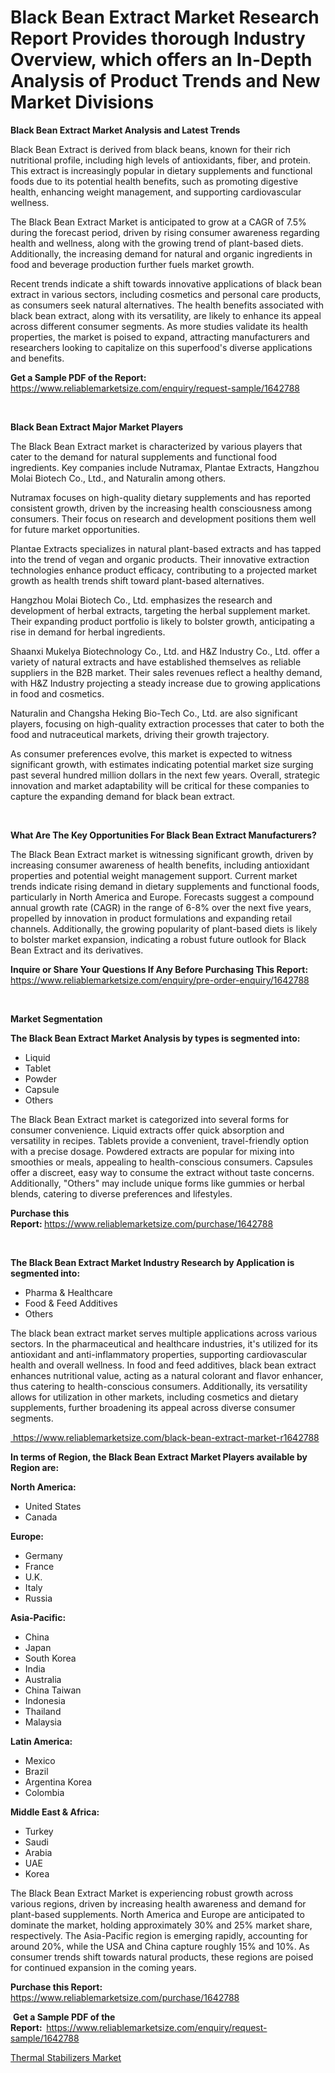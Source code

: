 <p><h1>Black Bean Extract Market Research Report Provides thorough Industry Overview, which offers an In-Depth Analysis of Product Trends and New Market Divisions</h1></p><p><strong>Black Bean Extract Market Analysis and Latest Trends</strong></p>
<p><p>Black Bean Extract is derived from black beans, known for their rich nutritional profile, including high levels of antioxidants, fiber, and protein. This extract is increasingly popular in dietary supplements and functional foods due to its potential health benefits, such as promoting digestive health, enhancing weight management, and supporting cardiovascular wellness.</p><p>The Black Bean Extract Market is anticipated to grow at a CAGR of 7.5% during the forecast period, driven by rising consumer awareness regarding health and wellness, along with the growing trend of plant-based diets. Additionally, the increasing demand for natural and organic ingredients in food and beverage production further fuels market growth. </p><p>Recent trends indicate a shift towards innovative applications of black bean extract in various sectors, including cosmetics and personal care products, as consumers seek natural alternatives. The health benefits associated with black bean extract, along with its versatility, are likely to enhance its appeal across different consumer segments. As more studies validate its health properties, the market is poised to expand, attracting manufacturers and researchers looking to capitalize on this superfood's diverse applications and benefits.</p></p>
<p><strong>Get a Sample PDF of the Report:&nbsp;</strong> <a href="https://www.reliablemarketsize.com/enquiry/request-sample/1642788?utm_campaign=3324&utm_medium=2&utm_source=Github&utm_content=ia&utm_term=01042025&utm_id=black-bean-extract">https://www.reliablemarketsize.com/enquiry/request-sample/1642788</a></p>
<p>&nbsp;</p>
<p><strong>Black Bean Extract Major Market Players</strong></p>
<p><p>The Black Bean Extract market is characterized by various players that cater to the demand for natural supplements and functional food ingredients. Key companies include Nutramax, Plantae Extracts, Hangzhou Molai Biotech Co., Ltd., and Naturalin among others. </p><p>Nutramax focuses on high-quality dietary supplements and has reported consistent growth, driven by the increasing health consciousness among consumers. Their focus on research and development positions them well for future market opportunities.</p><p>Plantae Extracts specializes in natural plant-based extracts and has tapped into the trend of vegan and organic products. Their innovative extraction technologies enhance product efficacy, contributing to a projected market growth as health trends shift toward plant-based alternatives.</p><p>Hangzhou Molai Biotech Co., Ltd. emphasizes the research and development of herbal extracts, targeting the herbal supplement market. Their expanding product portfolio is likely to bolster growth, anticipating a rise in demand for herbal ingredients.</p><p>Shaanxi Mukelya Biotechnology Co., Ltd. and H&Z Industry Co., Ltd. offer a variety of natural extracts and have established themselves as reliable suppliers in the B2B market. Their sales revenues reflect a healthy demand, with H&Z Industry projecting a steady increase due to growing applications in food and cosmetics.</p><p>Naturalin and Changsha Heking Bio-Tech Co., Ltd. are also significant players, focusing on high-quality extraction processes that cater to both the food and nutraceutical markets, driving their growth trajectory.</p><p>As consumer preferences evolve, this market is expected to witness significant growth, with estimates indicating potential market size surging past several hundred million dollars in the next few years. Overall, strategic innovation and market adaptability will be critical for these companies to capture the expanding demand for black bean extract.</p></p>
<p>&nbsp;</p>
<p><strong>What Are The Key Opportunities For Black Bean Extract Manufacturers?</strong></p>
<p><p>The Black Bean Extract market is witnessing significant growth, driven by increasing consumer awareness of health benefits, including antioxidant properties and potential weight management support. Current market trends indicate rising demand in dietary supplements and functional foods, particularly in North America and Europe. Forecasts suggest a compound annual growth rate (CAGR) in the range of 6-8% over the next five years, propelled by innovation in product formulations and expanding retail channels. Additionally, the growing popularity of plant-based diets is likely to bolster market expansion, indicating a robust future outlook for Black Bean Extract and its derivatives.</p></p>
<p><strong>Inquire or Share Your Questions If Any Before Purchasing This Report:</strong> <a href="https://www.reliablemarketsize.com/enquiry/pre-order-enquiry/1642788?utm_campaign=3324&utm_medium=2&utm_source=Github&utm_content=ia&utm_term=01042025&utm_id=black-bean-extract">https://www.reliablemarketsize.com/enquiry/pre-order-enquiry/1642788</a></p>
<p>&nbsp;</p>
<p><strong>Market Segmentation</strong></p>
<p><strong>The Black Bean Extract Market Analysis by types is segmented into:</strong></p>
<p><ul><li>Liquid</li><li>Tablet</li><li>Powder</li><li>Capsule</li><li>Others</li></ul></p>
<p><p>The Black Bean Extract market is categorized into several forms for consumer convenience. Liquid extracts offer quick absorption and versatility in recipes. Tablets provide a convenient, travel-friendly option with a precise dosage. Powdered extracts are popular for mixing into smoothies or meals, appealing to health-conscious consumers. Capsules offer a discreet, easy way to consume the extract without taste concerns. Additionally, "Others" may include unique forms like gummies or herbal blends, catering to diverse preferences and lifestyles.</p></p>
<p><strong>Purchase this Report:&nbsp;</strong><a href="https://www.reliablemarketsize.com/purchase/1642788?utm_campaign=3324&utm_medium=2&utm_source=Github&utm_content=ia&utm_term=01042025&utm_id=black-bean-extract">https://www.reliablemarketsize.com/purchase/1642788</a></p>
<p>&nbsp;</p>
<p><strong>The Black Bean Extract Market Industry Research by Application is segmented into:</strong></p>
<p><ul><li>Pharma & Healthcare</li><li>Food & Feed Additives</li><li>Others</li></ul></p>
<p><p>The black bean extract market serves multiple applications across various sectors. In the pharmaceutical and healthcare industries, it's utilized for its antioxidant and anti-inflammatory properties, supporting cardiovascular health and overall wellness. In food and feed additives, black bean extract enhances nutritional value, acting as a natural colorant and flavor enhancer, thus catering to health-conscious consumers. Additionally, its versatility allows for utilization in other markets, including cosmetics and dietary supplements, further broadening its appeal across diverse consumer segments.</p></p>
<p><a href="https://www.reliablemarketsize.com/black-bean-extract-market-r1642788?utm_campaign=3324&utm_medium=2&utm_source=Github&utm_content=ia&utm_term=01042025&utm_id=black-bean-extract">&nbsp;https://www.reliablemarketsize.com/black-bean-extract-market-r1642788</a></p>
<p><strong>In terms of Region, the Black Bean Extract Market Players available by Region are:</strong></p>
<p>
    <p> <strong> North America: </strong>
        <ul>
            <li>United States</li>
            <li>Canada</li>
        </ul>
        </p> 
    <p> <strong> Europe: </strong>
        <ul>
            <li>Germany</li>
            <li>France</li>
            <li>U.K.</li>
            <li>Italy</li>
            <li>Russia</li>
        </ul>
        </p> 
    <p> <strong> Asia-Pacific: </strong>
        <ul>
            <li>China</li>
            <li>Japan</li>
            <li>South Korea</li>
            <li>India</li>
            <li>Australia</li>
            <li>China Taiwan</li>
            <li>Indonesia</li>
            <li>Thailand</li>
            <li>Malaysia</li>
        </ul>
        </p> 
    <p> <strong> Latin America: </strong>
        <ul>
            <li>Mexico</li>
            <li>Brazil</li>
            <li>Argentina Korea</li>
            <li>Colombia</li>
        </ul>
        </p> 
    <p> <strong> Middle East & Africa: </strong>
        <ul>
            <li>Turkey</li>
            <li>Saudi</li>
            <li>Arabia</li>
            <li>UAE</li>
            <li>Korea</li>
        </ul>
    </p>
    </p>
<p><p>The Black Bean Extract Market is experiencing robust growth across various regions, driven by increasing health awareness and demand for plant-based supplements. North America and Europe are anticipated to dominate the market, holding approximately 30% and 25% market share, respectively. The Asia-Pacific region is emerging rapidly, accounting for around 20%, while the USA and China capture roughly 15% and 10%. As consumer trends shift towards natural products, these regions are poised for continued expansion in the coming years.</p></p>
<p><strong>Purchase this Report: </strong><a href="https://www.reliablemarketsize.com/purchase/1642788?utm_campaign=3324&utm_medium=2&utm_source=Github&utm_content=ia&utm_term=01042025&utm_id=black-bean-extract">https://www.reliablemarketsize.com/purchase/1642788</a></p>
<p>&nbsp;<strong>Get a Sample PDF of the Report:&nbsp;&nbsp;</strong><a href="https://www.reliablemarketsize.com/enquiry/request-sample/1642788?utm_campaign=3324&utm_medium=2&utm_source=Github&utm_content=ia&utm_term=01042025&utm_id=black-bean-extract">https://www.reliablemarketsize.com/enquiry/request-sample/1642788</a></p>
<p><strong></strong></p>
<p><p><a href="https://github.com/krulicfidura/Market-Research-Report-List-1/blob/main/thermal-stabilizers-market.md?utm_campaign=3324&utm_medium=2&utm_source=Github&utm_content=ia&utm_term=01042025&utm_id=black-bean-extract">Thermal Stabilizers Market</a></p></p>